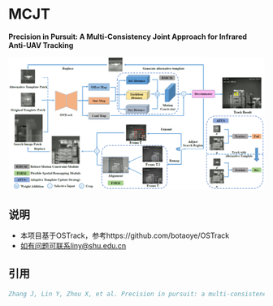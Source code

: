 # MCJT

**Precision in Pursuit: A Multi-Consistency Joint Approach for Infrared Anti-UAV Tracking**

![MCJT](https://raw.githubusercontent.com/LY-1/MCJT/master/assets/image-20240612160934760.png)

## 说明
* 本项目基于OSTrack，参考https://github.com/botaoye/OSTrack  
* 如有问题可联系liny@shu.edu.cn


## 引用
```Bibtex
Zhang J, Lin Y, Zhou X, et al. Precision in pursuit: a multi-consistency joint approach for infrared anti-UAV tracking[J]. The Visual Computer, 2024: 1-16.
```
